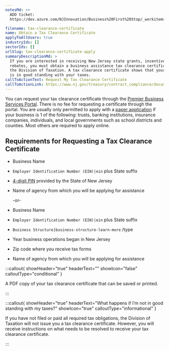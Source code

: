 ```yaml
---
notesMd: >+
  ADO ticket:
  https://dev.azure.com/NJInnovation/Business%20First%20Stop/_workitems/edit/4216

filename: tax-clearance-certificate
name: Obtain a Tax Clearance Certificate
applyToAllUsers: true
industryIds: []
sectorIds: []
urlSlug: tax-clearance-certificate-apply
summaryDescriptionMd: >
  If you are interested in receiving New Jersey state grants, incentives, and
  rebates, you must obtain a business assistance tax clearance certificate from
  the Division of Taxation. A tax clearance certificate shows that your business
  is in good standing with your taxes.
callToActionText: Request My Tax Clearance Certificate
callToActionLink: https://www.nj.gov/treasury/contract_compliance/documents/pdf/PBS-Introduction-Page.pdf
---
```


You can request your tax clearance certificate through the [Premier Business Services Portal](https://www.nj.gov/treasury/contract_compliance/documents/pdf/PBS-Introduction-Page.pdf). There is no fee for requesting a certificate through the portal. You are usually only permitted to apply with a [paper application](https://www.nj.gov/treasury/taxation/pdf/busasstTaxClear.pdf) if your business is 1 of the following: trusts, banking institutions, insurance companies, individuals, and local governments such as school districts and counties. Most others are required to apply online.

## Requirements for Requesting a Tax Clearance Certificate

- Business Name
- `Employer Identification Number (EIN)|ein` plus State suffix
- [4-digit PIN](https://www.nj.gov/treasury/assets/contact/taxation/contact-pin.shtml) provided by the State of New Jersey
- Name of agency from which you will be applying for assistance

  \-or-

- Business Name
- `Employer Identification Number (EIN)|ein` plus State suffix
- `Business Structure|business-structure-learn-more` /type
- Year business operations began in New Jersey
- Zip code where you receive tax forms
- Name of agency from which you will be applying for assistance

:::callout{ showHeader="true" headerText="" showIcon="false" calloutType="conditional" }

A PDF copy of your tax clearance certificate that can be saved or printed.

:::

:::callout{ showHeader="true" headerText="What happens if I’m not in good standing with my taxes?" showIcon="true" calloutType="informational" }

If you have not filed or paid all required tax obligations, the Division of Taxation will not issue you a tax clearance certificate. However, you will receive instructions on what needs to be resolved to receive your tax clearance certificate.

:::
